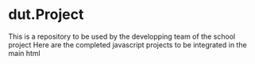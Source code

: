# dut.Project

This is a repository to be used by the developping team of the school project
Here are the completed javascript projects to be integrated in the main html

